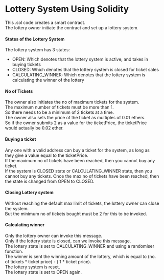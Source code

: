 # Lottery System Using Solidity
This .sol code creates a smart contract.\
The lottery owner initiate the contract and set up a lottery system.

#### States of the Lottery System
The lottery system has 3 states:
- OPEN: Which denotes that the lottery system is active, and takes in buying tickets
- CLOSED: Which denotes that the lottery system is closed for ticket sales
- CALCULATING_WINNER: Which denotes that the lottery system is calculating the winner of the lottery

#### No of Tickets
The owner also initiates the no of maximum tickets for the system. \
The maximum number of tickets must be more than 1.\
So there needs to be a minimum of 2 tickets at a time.\
The owner also sets the price of the ticket as multiples of 0.01 ethers\
So if the owner submits 2 as a value for the ticketPrice, the ticketPrice would actually be 0.02 ether.

#### Buying a ticket
Any one with a valid address can buy a ticket for the system, as long as they give a value equal to the ticketPrice.\
If the maximum no of tickets have been reached, then you cannot buy any ticket. \
If the system is CLOSED state or CALCULATING_WINNER state, then you cannot buy any tickets\.
Once the max no of tickets have been reached, then the state is changed from OPEN to CLOSED.

#### Closing Lottery system
Without reaching the default max limit of tickets, the lottery owner can close the system.\
But the minimum no of tickets bought must be 2 for this to be invoked.

#### Calculating winner
Only the lottery owner can invoke this message.\
Only if the lottery state is closed, can we invoke this message.\
The lottery state is set to CALCULATING_WINNER and using a randomiser function.\
The winner is sent the winning amount of the lottery, which is equal to (no. of tickets * ticket price) - ( 1 * ticket price).\
The lottery system is reset.\
The lottery state is set to OPEN again.
